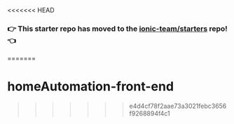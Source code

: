 <<<<<<< HEAD
### :point_right: This starter repo has moved to the [ionic-team/starters](https://github.com/ionic-team/starters/tree/master/ionic-angular/official/tutorial) repo! :point_left:
=======
# homeAutomation-front-end
>>>>>>> e4d4cf78f2aae73a3021febc3656f9268894f4c1
